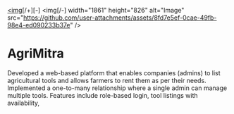 [<img](url)[/+][-] <img[/-] width="1861" height="826" alt="Image" src="https://github.com/user-attachments/assets/8fd7e5ef-0cae-49fb-98e4-ed090233b37e" />


# AgriMitra
Developed a web-based platform that enables companies (admins) to list agricultural tools and allows farmers to rent them as per their needs. Implemented a one-to-many relationship where a single admin can manage multiple tools. Features include role-based login, tool listings with availability, 
